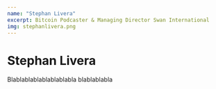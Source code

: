 ```yaml
---
name: "Stephan Livera"
excerpt: Bitcoin Podcaster & Managing Director Swan International
img: stephanlivera.png
---
```


# Stephan Livera
 
Blablablablablablablabla
blablablabla


